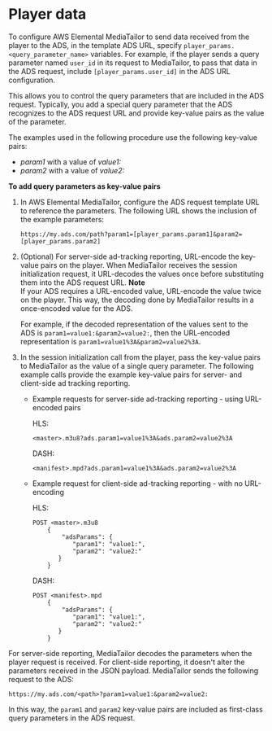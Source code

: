 # Player data<a name="variables-player"></a>

To configure AWS Elemental MediaTailor to send data received from the player to the ADS, in the template ADS URL, specify `player_params.<query_parameter_name>` variables\. For example, if the player sends a query parameter named `user_id` in its request to MediaTailor, to pass that data in the ADS request, include `[player_params.user_id]` in the ADS URL configuration\. 

This allows you to control the query parameters that are included in the ADS request\. Typically, you add a special query parameter that the ADS recognizes to the ADS request URL and provide key\-value pairs as the value of the parameter\. 

The examples used in the following procedure use the following key\-value pairs:
+ *param1* with a value of *value1:*
+ *param2* with a value of *value2:*

**To add query parameters as key\-value pairs** 

1. In AWS Elemental MediaTailor, configure the ADS request template URL to reference the parameters\. The following URL shows the inclusion of the example parameters: 

   ```
   https://my.ads.com/path?param1=[player_params.param1]&param2=[player_params.param2]
   ```

1. \(Optional\) For server\-side ad\-tracking reporting, URL\-encode the key\-value pairs on the player\. When MediaTailor receives the session initialization request, it URL\-decodes the values once before substituting them into the ADS request URL\. 
**Note**  
If your ADS requires a URL\-encoded value, URL\-encode the value twice on the player\. This way, the decoding done by MediaTailor results in a once\-encoded value for the ADS\. 

   For example, if the decoded representation of the values sent to the ADS is `param1=value1:&param2=value2:`, then the URL\-encoded representation is `param1=value1%3A&param2=value2%3A`\.

1. In the session initialization call from the player, pass the key\-value pairs to MediaTailor as the value of a single query parameter\. The following example calls provide the example key\-value pairs for server\- and client\-side ad tracking reporting\.
   + Example requests for server\-side ad\-tracking reporting \- using URL\-encoded pairs

     HLS:

     ```
     <master>.m3u8?ads.param1=value1%3A&ads.param2=value2%3A
     ```

     DASH:

     ```
     <manifest>.mpd?ads.param1=value1%3A&ads.param2=value2%3A
     ```
   + Example request for client\-side ad\-tracking reporting \- with no URL\-encoding

     HLS:

     ```
     POST <master>.m3u8
         {
             "adsParams": {
                "param1": "value1:",
                "param2": "value2:"
            }
         }
     ```

     DASH:

     ```
     POST <manifest>.mpd
         {
             "adsParams": {
                "param1": "value1:",
                "param2": "value2:"
            }
         }
     ```

For server\-side reporting, MediaTailor decodes the parameters when the player request is received\. For client\-side reporting, it doesn't alter the parameters received in the JSON payload\. MediaTailor sends the following request to the ADS:

```
https://my.ads.com/<path>?param1=value1:&param2=value2:
```

In this way, the `param1` and `param2` key\-value pairs are included as first\-class query parameters in the ADS request\.